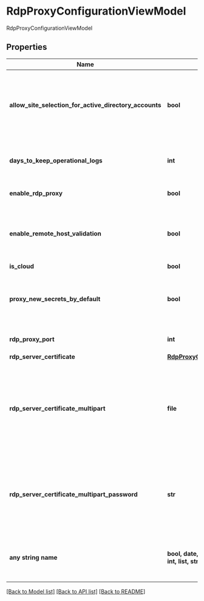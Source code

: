 # RdpProxyConfigurationViewModel

RdpProxyConfigurationViewModel

## Properties
Name | Type | Description | Notes
------------ | ------------- | ------------- | -------------
**allow_site_selection_for_active_directory_accounts** | **bool** | Allows users to select a site when launching or generating proxy credentials for a RDP proxied secret | [optional] 
**days_to_keep_operational_logs** | **int** | The number of days to store RDP proxy logs before they are rolled over | [optional] 
**enable_rdp_proxy** | **bool** | Whether or not to enable the RDP proxy | [optional] 
**enable_remote_host_validation** | **bool** | Whether or not to enforce certificate validation on remote hosts that the proxy connects to | [optional] 
**is_cloud** | **bool** | IsCloud | [optional] 
**proxy_new_secrets_by_default** | **bool** | Whether or not new RDP-enabled secrets should be created with &#39;Proxy Enabled&#39; set | [optional] 
**rdp_proxy_port** | **int** | The port that the RDP proxy will run on | [optional] 
**rdp_server_certificate** | [**RdpProxyCertificateViewModel**](RdpProxyCertificateViewModel.md) |  | [optional] 
**rdp_server_certificate_multipart** | **file** | The certificate that is server when connections begin to the RDP proxy (used \&quot;Content-Type: multipart/form-data\&quot; only) | [optional] 
**rdp_server_certificate_multipart_password** | **str** | The password used to protect the certificate (only used for updating with \&quot;Content-Type: multipart/form-data\&quot; only) | [optional] 
**any string name** | **bool, date, datetime, dict, float, int, list, str, none_type** | any string name can be used but the value must be the correct type | [optional]

[[Back to Model list]](../README.md#documentation-for-models) [[Back to API list]](../README.md#documentation-for-api-endpoints) [[Back to README]](../README.md)


